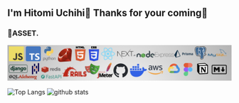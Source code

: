 ## I'm Hitomi Uchihi🙌 Thanks for your coming🎉

### 🌱ASSET.
![no images...](my_asset.png)

<p align="left"> 
  <img alt="Top Langs" height="150px" src="https://github-readme-stats.vercel.app/api/top-langs/?username=hitomiuchihi&layout=compact&show_icons=true&theme=onedark" />
  <img alt="github stats" height="150px" src="https://github-readme-stats.vercel.app/api?username=hitomiuchihi&theme=onedark&show_icons=ture" />
</p>
<!--
**hitomiuchihi/hitomiuchihi** is a ✨ _special_ ✨ repository because its `README.md` (this file) appears on your GitHub profile.

Here are some ideas to get you started:

- 🔭 I’m currently working on ...
- 🌱 I’m currently learning ...
- 👯 I’m looking to collaborate on ...
- 🤔 I’m looking for help with ...
- 💬 Ask me about ...
- 📫 How to reach me: ...
- 😄 Pronouns: ...
- ⚡ Fun fact: ...
-->
